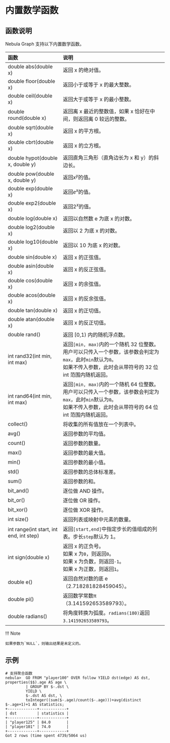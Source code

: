 # 内置数学函数

## 函数说明

Nebula Graph 支持以下内置数学函数。

|函数| 说明 |
|:----  |:----|
|double abs(double x) | 返回 x 的绝对值。 |
|double floor(double x) | 返回小于或等于 x 的最大整数。|
|double ceil(double x) | 返回大于或等于 x 的最小整数。|
|double round(double x) | 返回离 x 最近的整数值，如果 x 恰好在中间，则返回离 0 较远的整数。|
|double sqrt(double x) | 返回 x 的平方根。 |
|double cbrt(double x) | 返回 x 的立方根。 |
|double hypot(double x, double y) | 返回直角三角形（直角边长为 x 和 y）的斜边长。 |
|double pow(double x, double y) | 返回$x^y$的值。 |
|double exp(double x) | 返回$e^x$的值。 |
|double exp2(double x) | 返回$2^x$的值。 |
|double log(double x) | 返回以自然数 e 为底 x 的对数。 |
|double log2(double x) | 返回以 2 为底 x 的对数。 |
|double log10(double x) | 返回以 10 为底 x 的对数。 |
|double sin(double x) | 返回 x 的正弦值。 |
|double asin(double x) | 返回 x 的反正弦值。|
|double cos(double x) |  返回 x 的余弦值。|
|double acos(double x) | 返回 x 的反余弦值。 |
|double tan(double x) | 返回 x 的正切值。|
|double atan(double x) | 返回 x 的反正切值。 |
|double rand() | 返回 [0,1) 内的随机浮点数。 |
|int rand32(int min, int max) | 返回`[min, max)`内的一个随机 32 位整数。<br>用户可以只传入一个参数，该参数会判定为`max`，此时`min`默认为`0`。<br>如果不传入参数，此时会从带符号的 32 位 int 范围内随机返回。|
|int rand64(int min, int max) | 返回`[min, max)`内的一个随机 64 位整数。<br>用户可以只传入一个参数，该参数会判定为`max`，此时`min`默认为`0`。<br>如果不传入参数，此时会从带符号的 64 位 int 范围内随机返回。|
|collect() | 将收集的所有值放在一个列表中。|
|avg() | 返回参数的平均值。|
|count() | 返回参数的数量。|
|max() | 返回参数的最大值。|
|min() | 返回参数的最小值。|
|std() | 返回参数的总体标准差。|
|sum() | 返回参数的和。|
|bit_and() | 逐位做 AND 操作。|
|bit_or() | 逐位做 OR 操作。|
|bit_xor() | 逐位做 XOR 操作。|
|int size() | 返回列表或映射中元素的数量。|
|int range(int start, int end, int step) | 返回`[start,end]`中指定步长的值组成的列表。步长`step`默认为 1。|
|int sign(double x) | 返回 x 的正负号。<br>如果 x 为`0`，则返回`0`。<br>如果 x 为负数，则返回`-1`。<br>如果 x 为正数，则返回`1`。|
|double e()  | 返回自然对数的底 e（2.718281828459045）。 |
|double pi() | 返回数学常数π（3.141592653589793）。|
|double radians() | 将角度转换为弧度。`radians(180)`返回`3.141592653589793`。 |

!!! Note

    如果参数为`NULL`，则输出结果是未定义的。

## 示例

```ngql
# 支持聚合函数
nebula>  GO FROM "player100" OVER follow YIELD dst(edge) AS dst, properties($$).age AS age \
         | GROUP BY $-.dst \
         YIELD \
         $-.dst AS dst, \
         toInteger((sum($-.age)/count($-.age)))+avg(distinct $-.age+1)+1 AS statistics;
+-------------+------------+
| dst         | statistics |
+-------------+------------+
| "player125" | 84.0       |
| "player101" | 74.0       |
+-------------+------------+
Got 2 rows (time spent 4739/5064 us)

```
